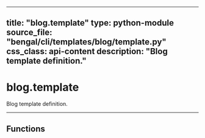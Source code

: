 
---
title: "blog.template"
type: python-module
source_file: "bengal/cli/templates/blog/template.py"
css_class: api-content
description: "Blog template definition."
---

# blog.template

Blog template definition.

---


## Functions
